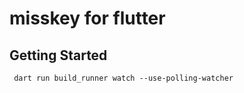 # misskey for flutter



## Getting Started


```shell
 dart run build_runner watch --use-polling-watcher
```

